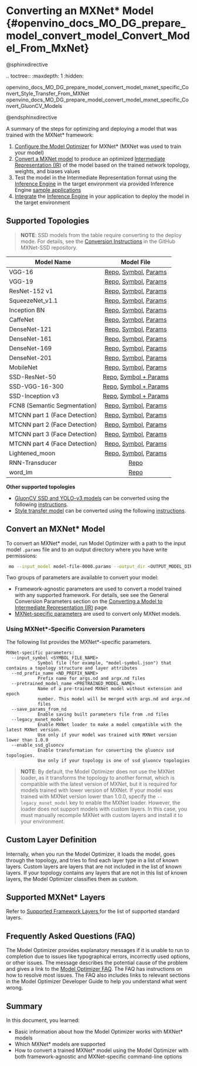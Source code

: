 # Converting an MXNet* Model {#openvino_docs_MO_DG_prepare_model_convert_model_Convert_Model_From_MxNet}

@sphinxdirective

.. toctree::
   :maxdepth: 1
   :hidden:

   openvino_docs_MO_DG_prepare_model_convert_model_mxnet_specific_Convert_Style_Transfer_From_MXNet
   openvino_docs_MO_DG_prepare_model_convert_model_mxnet_specific_Convert_GluonCV_Models

@endsphinxdirective

A summary of the steps for optimizing and deploying a model that was trained with the MXNet\* framework:

1. [Configure the Model Optimizer](../Config_Model_Optimizer.md) for MXNet* (MXNet was used to train your model)
2. [Convert a MXNet model](#ConvertMxNet) to produce an optimized [Intermediate Representation (IR)](../../IR_and_opsets.md) of the model based on the trained network topology, weights, and biases values
3. Test the model in the Intermediate Representation format using the [Inference Engine](../../../IE_DG/Deep_Learning_Inference_Engine_DevGuide.md) in the target environment via provided Inference Engine [sample applications](../../../IE_DG/Samples_Overview.md)
4. [Integrate](../../../IE_DG/Samples_Overview.md) the [Inference Engine](../../../IE_DG/Deep_Learning_Inference_Engine_DevGuide.md) in your application to deploy the model in the target environment

## Supported Topologies

> **NOTE**: SSD models from the table require converting to the deploy mode. For details, see the [Conversion Instructions](https://github.com/zhreshold/mxnet-ssd/#convert-model-to-deploy-mode) in the GitHub MXNet-SSD repository.

| Model Name| Model File |
| ------------- |:-------------:|
|VGG-16|	[Repo](https://github.com/dmlc/mxnet-model-gallery/tree/master), [Symbol](http://data.mxnet.io/models/imagenet/vgg/vgg16-symbol.json), [Params](http://data.mxnet.io/models/imagenet/vgg/vgg16-0000.params)|
|VGG-19|	[Repo](https://github.com/dmlc/mxnet-model-gallery/tree/master), [Symbol](http://data.mxnet.io/models/imagenet/vgg/vgg19-symbol.json), [Params](http://data.mxnet.io/models/imagenet/vgg/vgg19-0000.params)|
|ResNet-152 v1|	[Repo](https://github.com/dmlc/mxnet-model-gallery/tree/master), [Symbol](http://data.mxnet.io/models/imagenet/resnet/152-layers/resnet-152-symbol.json), [Params](http://data.mxnet.io/models/imagenet/resnet/152-layers/resnet-152-0000.params)|
|SqueezeNet_v1.1|	[Repo](https://github.com/dmlc/mxnet-model-gallery/tree/master), [Symbol](http://data.mxnet.io/models/imagenet/squeezenet/squeezenet_v1.1-symbol.json), [Params](http://data.mxnet.io/models/imagenet/squeezenet/squeezenet_v1.1-0000.params)|
|Inception BN|	[Repo](https://github.com/dmlc/mxnet-model-gallery/tree/master), [Symbol](http://data.mxnet.io/models/imagenet/inception-bn/Inception-BN-symbol.json), [Params](http://data.mxnet.io/models/imagenet/inception-bn/Inception-BN-0126.params)|
|CaffeNet|	[Repo](https://github.com/dmlc/mxnet-model-gallery/tree/master), [Symbol](http://data.mxnet.io/mxnet/models/imagenet/caffenet/caffenet-symbol.json), [Params](http://data.mxnet.io/models/imagenet/caffenet/caffenet-0000.params)|
|DenseNet-121|	[Repo](https://github.com/miraclewkf/DenseNet), [Symbol](https://raw.githubusercontent.com/miraclewkf/DenseNet/master/model/densenet-121-symbol.json), [Params](https://drive.google.com/file/d/0ByXcv9gLjrVcb3NGb1JPa3ZFQUk/view?usp=drive_web)|
|DenseNet-161|	[Repo](https://github.com/miraclewkf/DenseNet), [Symbol](https://raw.githubusercontent.com/miraclewkf/DenseNet/master/model/densenet-161-symbol.json), [Params](https://drive.google.com/file/d/0ByXcv9gLjrVcS0FwZ082SEtiUjQ/view)|
|DenseNet-169| 	[Repo](https://github.com/miraclewkf/DenseNet), [Symbol](https://raw.githubusercontent.com/miraclewkf/DenseNet/master/model/densenet-169-symbol.json), [Params](https://drive.google.com/file/d/0ByXcv9gLjrVcOWZJejlMOWZvZmc/view)|
|DenseNet-201|	[Repo](https://github.com/miraclewkf/DenseNet), [Symbol](https://raw.githubusercontent.com/miraclewkf/DenseNet/master/model/densenet-201-symbol.json), [Params](https://drive.google.com/file/d/0ByXcv9gLjrVcUjF4MDBwZ3FQbkU/view)|
|MobileNet|	[Repo](https://github.com/KeyKy/mobilenet-mxnet), [Symbol](https://github.com/KeyKy/mobilenet-mxnet/blob/master/mobilenet.py), [Params](https://github.com/KeyKy/mobilenet-mxnet/blob/master/mobilenet-0000.params)|
|SSD-ResNet-50|	[Repo](https://github.com/zhreshold/mxnet-ssd), [Symbol + Params](https://github.com/zhreshold/mxnet-ssd/releases/download/v0.6/resnet50_ssd_512_voc0712_trainval.zip)|
|SSD-VGG-16-300|	[Repo](https://github.com/zhreshold/mxnet-ssd), [Symbol + Params](https://github.com/zhreshold/mxnet-ssd/releases/download/v0.5-beta/vgg16_ssd_300_voc0712_trainval.zip)|
|SSD-Inception v3|	[Repo](https://github.com/zhreshold/mxnet-ssd), [Symbol + Params](https://github.com/zhreshold/mxnet-ssd/releases/download/v0.7-alpha/ssd_inceptionv3_512_voc0712trainval.zip)|
|FCN8 (Semantic Segmentation)|	[Repo](https://github.com/apache/incubator-mxnet/tree/master/example/fcn-xs), [Symbol](https://www.dropbox.com/sh/578n5cxej7ofd6m/AAA9SFCBN8R_uL2CnAd3WQ5ia/FCN8s_VGG16-symbol.json?dl=0), [Params](https://www.dropbox.com/sh/578n5cxej7ofd6m/AABHWZHCtA2P6iR6LUflkxb_a/FCN8s_VGG16-0019-cpu.params?dl=0)|
|MTCNN part 1 (Face Detection)| [Repo](https://github.com/pangyupo/mxnet_mtcnn_face_detection), [Symbol](https://github.com/pangyupo/mxnet_mtcnn_face_detection/blob/master/model/det1-symbol.json), [Params](https://github.com/pangyupo/mxnet_mtcnn_face_detection/blob/master/model/det1-0001.params)|
|MTCNN part 2 (Face Detection)| [Repo](https://github.com/pangyupo/mxnet_mtcnn_face_detection), [Symbol](https://github.com/pangyupo/mxnet_mtcnn_face_detection/blob/master/model/det2-symbol.json), [Params](https://github.com/pangyupo/mxnet_mtcnn_face_detection/blob/master/model/det2-0001.params)|
|MTCNN part 3 (Face Detection)| [Repo](https://github.com/pangyupo/mxnet_mtcnn_face_detection), [Symbol](https://github.com/pangyupo/mxnet_mtcnn_face_detection/blob/master/model/det3-symbol.json), [Params](https://github.com/pangyupo/mxnet_mtcnn_face_detection/blob/master/model/det3-0001.params)|
|MTCNN part 4 (Face Detection)| [Repo](https://github.com/pangyupo/mxnet_mtcnn_face_detection), [Symbol](https://github.com/pangyupo/mxnet_mtcnn_face_detection/blob/master/model/det4-symbol.json), [Params](https://github.com/pangyupo/mxnet_mtcnn_face_detection/blob/master/model/det4-0001.params)|
|Lightened_moon| [Repo](https://github.com/tornadomeet/mxnet-face/tree/master/model/lightened_moon), [Symbol](https://github.com/tornadomeet/mxnet-face/blob/master/model/lightened_moon/lightened_moon_fuse-symbol.json), [Params](https://github.com/tornadomeet/mxnet-face/blob/master/model/lightened_moon/lightened_moon_fuse-0082.params)|
|RNN-Transducer| [Repo](https://github.com/HawkAaron/mxnet-transducer) |
|word_lm| [Repo](https://github.com/apache/incubator-mxnet/tree/master/example/rnn/word_lm) |

**Other supported topologies**

* [GluonCV SSD and YOLO-v3 models](https://gluon-cv.mxnet.io/model_zoo/detection.html) can be converted using the following [instructions](mxnet_specific/Convert_GluonCV_Models.md).
* [Style transfer model](https://github.com/zhaw/neural_style) can be converted using the following [instructions](mxnet_specific/Convert_Style_Transfer_From_MXNet.md).

## Convert an MXNet* Model <a name="ConvertMxNet"></a>

To convert an MXNet\* model, run Model Optimizer with a path to the input model `.params` file and to an output directory where you have write permissions:

```sh
 mo --input_model model-file-0000.params --output_dir <OUTPUT_MODEL_DIR>
```

Two groups of parameters are available to convert your model:

* Framework-agnostic parameters are used to convert a model trained with any supported framework. For details, see see the General Conversion Parameters section on the [Converting a Model to Intermediate Representation (IR)](Converting_Model.md) page.
* [MXNet-specific parameters](#mxnet_specific_conversion_params) are used to convert only MXNet models.


### Using MXNet\*-Specific Conversion Parameters <a name="mxnet_specific_conversion_params"></a>
The following list provides the MXNet\*-specific parameters.

```
MXNet-specific parameters:
  --input_symbol <SYMBOL_FILE_NAME>
            Symbol file (for example, "model-symbol.json") that contains a topology structure and layer attributes
  --nd_prefix_name <ND_PREFIX_NAME>
            Prefix name for args.nd and argx.nd files
  --pretrained_model_name <PRETRAINED_MODEL_NAME>
            Name of a pre-trained MXNet model without extension and epoch
            number. This model will be merged with args.nd and argx.nd
            files
  --save_params_from_nd
            Enable saving built parameters file from .nd files
  --legacy_mxnet_model
            Enable MXNet loader to make a model compatible with the latest MXNet version.
            Use only if your model was trained with MXNet version lower than 1.0.0
  --enable_ssd_gluoncv
            Enable transformation for converting the gluoncv ssd topologies.
            Use only if your topology is one of ssd gluoncv topologies
```

> **NOTE**: By default, the Model Optimizer does not use the MXNet loader, as it transforms the topology to another format, which is compatible with the latest
> version of MXNet, but it is required for models trained with lower version of MXNet. If your model was trained with MXNet version lower than 1.0.0, specify the
> `--legacy_mxnet_model` key to enable the MXNet loader. However, the loader does not support models with custom layers. In this case, you must manually
> recompile MXNet with custom layers and install it to your environment.

## Custom Layer Definition

Internally, when you run the Model Optimizer, it loads the model, goes through the topology, and tries to find each layer type in a list of known layers. Custom layers are layers that are not included in the list of known layers. If your topology contains any layers that are not in this list of known layers, the Model Optimizer classifies them as custom.

## Supported MXNet\* Layers
Refer to [Supported Framework Layers ](../Supported_Frameworks_Layers.md) for the list of supported standard layers.

## Frequently Asked Questions (FAQ)

The Model Optimizer provides explanatory messages if it is unable to run to completion due to issues like typographical errors, incorrectly used options, or other issues. The message describes the potential cause of the problem and gives a link to the [Model Optimizer FAQ](../Model_Optimizer_FAQ.md). The FAQ has instructions on how to resolve most issues. The FAQ also includes links to relevant sections in the Model Optimizer Developer Guide to help you understand what went wrong.

## Summary

In this document, you learned:

* Basic information about how the Model Optimizer works with MXNet\* models
* Which MXNet\* models are supported
* How to convert a trained MXNet\* model using the Model Optimizer with both framework-agnostic and MXNet-specific command-line options

